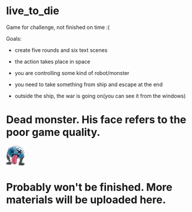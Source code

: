 # live_to_die
Game for challenge, not finished on time :(

Goals:

  - create five rounds and six text scenes
  
  - the action takes place in space
  
  - you are controlling some kind of robot/monster
  
  - you need to take something from ship and escape at the end
  
  - outside the ship, the war is going on(you can see it from the windows)
  
# Dead monster. His face refers to the poor game quality.

![image](strange_dead.png)

# Probably won't be finished. More materials will be uploaded here.
